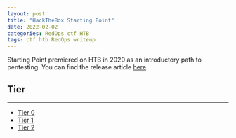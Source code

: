 ```yaml
---
layout: post
title: "HackTheBox Starting Point"
date: 2022-02-02
categories: RedOps ctf HTB
tags: ctf htb RedOps writeup
---
```

Starting Point premiered on HTB in 2020 as an introductory path to pentesting. You can find the release article [here](https://www.hackthebox.com/newsroom/starting-point).

## Tier
---
* [Tier 0](https://opfor-haunter.github.io/posts/HTB-SP-Tier-0/)
* [Tier 1](https://opfor-haunter.github.io/posts/HTB-SP-Tier-1/)
* [Tier 2](https://opfor-haunter.github.io/posts/HTB-SP-Tier-2/)
